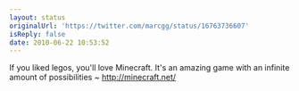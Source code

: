 ```yaml
---
layout: status
originalUrl: 'https://twitter.com/marcgg/status/16763736607'
isReply: false
date: 2010-06-22 10:53:52
---
```


If you liked legos, you'll love Minecraft. It's an amazing game with an infinite amount of possibilities ~ http://minecraft.net/
